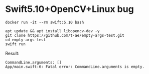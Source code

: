 # Swift5.10+OpenCV+Linux bug

```
docker run -it --rm swift:5.10 bash
```

```
apt update && apt install libopencv-dev -y
git clone https://github.com/t-ae/empty-args-test.git
cd empty-args-test
swift run
```

Result:

```
CommandLine.arguments: []
App/main.swift:6: Fatal error: CommandLine.arguments is empty.
```

